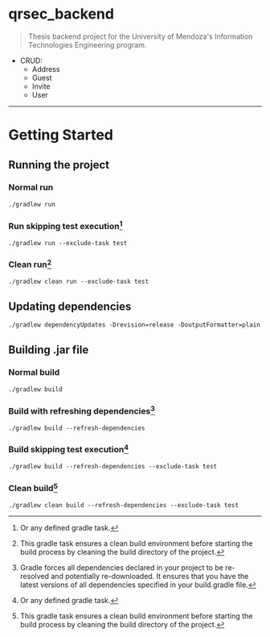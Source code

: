 # qrsec_backend

> Thesis backend project for the University of Mendoza's Information Technologies Engineering program.
 
- CRUD:
  - Address
  - Guest
  - Invite
  - User

---

# Getting Started

## Running the project
### Normal run

```shell
./gradlew run
```

### Run skipping test execution[^2]

```shell
./gradlew run --exclude-task test
```

### Clean run[^3]

```shell
./gradlew clean run --exclude-task test
```

## Updating dependencies

```shell
./gradlew dependencyUpdates -Drevision=release -DoutputFormatter=plain
```

## Building .jar file
### Normal build

```shell
./gradlew build
```

### Build with refreshing dependencies[^1]

```shell
./gradlew build --refresh-dependencies
```

### Build skipping test execution[^2]

```shell
./gradlew build --refresh-dependencies --exclude-task test
```

### Clean build[^3]

```shell
./gradlew clean build --refresh-dependencies --exclude-task test
```


[^1]: Gradle forces all dependencies declared in your project to be re-resolved and potentially re-downloaded. It ensures that you have the latest versions of all dependencies specified in your build.gradle file.
[^2]: Or any defined gradle task.
[^3]: This gradle task ensures a clean build environment before starting the build process by cleaning the build directory of the project.
